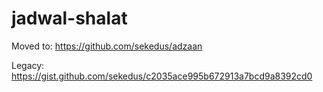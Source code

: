 # jadwal-shalat

Moved to: https://github.com/sekedus/adzaan

Legacy: https://gist.github.com/sekedus/c2035ace995b672913a7bcd9a8392cd0
